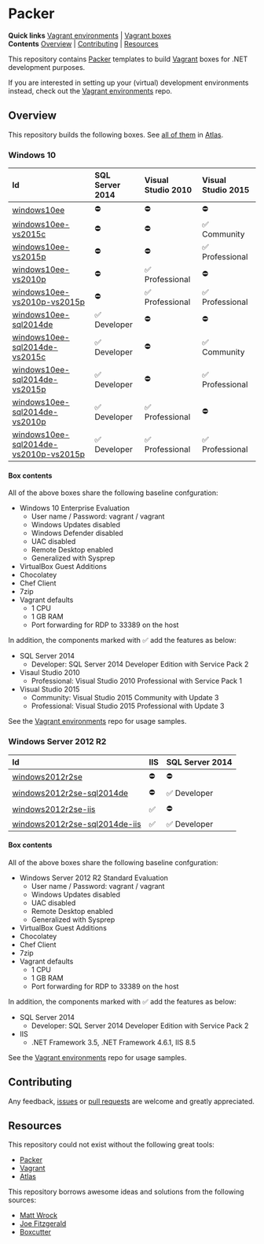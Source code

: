# Packer

**Quick links** [Vagrant environments] | [Vagrant boxes]  
**Contents** [Overview] | [Contributing] | [Resources]  

This repository contains [Packer] templates to build [Vagrant] boxes for .NET development purposes.

If you are interested in setting up your (virtual) development environments instead, check out the [Vagrant environments] repo.

[Vagrant environments]: https://github.com/gusztavvargadr/vagrant

## Overview

This repository builds the following boxes. See [all of them][Vagrant boxes] in [Atlas].

[Overview]: #overview
[Vagrant boxes]: https://atlas.hashicorp.com/gusztavvargadr

### Windows 10

Id | SQL Server 2014 | Visual Studio 2010 | Visual Studio 2015
:--- | :--- | :--- | :---
[windows10ee] | :no_entry: | :no_entry: | :no_entry:
[windows10ee-vs2015c] | :no_entry: | :no_entry: | :white_check_mark: Community
[windows10ee-vs2015p] | :no_entry: | :no_entry: | :white_check_mark: Professional
[windows10ee-vs2010p] | :no_entry: | :white_check_mark: Professional | :no_entry:
[windows10ee-vs2010p-vs2015p] | :no_entry: | :white_check_mark: Professional | :white_check_mark: Professional
[windows10ee-sql2014de] | :white_check_mark: Developer | :no_entry: | :no_entry:
[windows10ee-sql2014de-vs2015c] | :white_check_mark: Developer | :no_entry: | :white_check_mark: Community
[windows10ee-sql2014de-vs2015p] | :white_check_mark: Developer | :no_entry: | :white_check_mark: Professional
[windows10ee-sql2014de-vs2010p] | :white_check_mark: Developer | :white_check_mark: Professional | :no_entry:
[windows10ee-sql2014de-vs2010p-vs2015p] | :white_check_mark: Developer | :white_check_mark: Professional | :white_check_mark: Professional

#### Box contents

All of the above boxes share the following baseline confguration:

* Windows 10 Enterprise Evaluation
  * User name / Password: vagrant / vagrant 
  * Windows Updates disabled
  * Windows Defender disabled
  * UAC disabled
  * Remote Desktop enabled
  * Generalized with Sysprep
* VirtualBox Guest Additions
* Chocolatey
* Chef Client
* 7zip
* Vagrant defaults
  * 1 CPU
  * 1 GB RAM
  * Port forwarding for RDP to 33389 on the host

In addition, the components marked with :white_check_mark: add the features as below:

* SQL Server 2014
  * Developer: SQL Server 2014 Developer Edition with Service Pack 2
* Visaul Studio 2010
  * Professional: Visual Studio 2010 Professional with Service Pack 1
* Visual Studio 2015
  * Community: Visual Studio 2015 Community with Update 3
  * Professional: Visual Studio 2015 Professional with Update 3

See the [Vagrant environments] repo for usage samples.

[windows10ee]: https://atlas.hashicorp.com/gusztavvargadr/boxes/windows10ee
[windows10ee-vs2015c]: https://atlas.hashicorp.com/gusztavvargadr/boxes/windows10ee-vs2015c
[windows10ee-vs2015p]: https://atlas.hashicorp.com/gusztavvargadr/boxes/windows10ee-vs2015p
[windows10ee-vs2010p]: https://atlas.hashicorp.com/gusztavvargadr/boxes/windows10ee-vs2010p
[windows10ee-vs2010p-vs2015p]: https://atlas.hashicorp.com/gusztavvargadr/boxes/windows10ee-vs2010p-vs2015p
[windows10ee-sql2014de]: https://atlas.hashicorp.com/gusztavvargadr/boxes/windows10ee-sql2014de
[windows10ee-sql2014de-vs2015c]: https://atlas.hashicorp.com/gusztavvargadr/boxes/windows10ee-sql2014de-vs2015c
[windows10ee-sql2014de-vs2015p]: https://atlas.hashicorp.com/gusztavvargadr/boxes/windows10ee-sql2014de-vs2015p
[windows10ee-sql2014de-vs2010p]: https://atlas.hashicorp.com/gusztavvargadr/boxes/windows10ee-sql2014de-vs2010p
[windows10ee-sql2014de-vs2010p-vs2015p]: https://atlas.hashicorp.com/gusztavvargadr/boxes/windows10ee-sql2014de-vs2010p-vs2015p

### Windows Server 2012 R2

Id | IIS | SQL Server 2014
:--- | :--- | :---
[windows2012r2se] | :no_entry: | :no_entry:
[windows2012r2se-sql2014de] | :no_entry: | :white_check_mark: Developer
[windows2012r2se-iis] | :white_check_mark: | :no_entry:
[windows2012r2se-sql2014de-iis] | :white_check_mark: | :white_check_mark: Developer

#### Box contents

All of the above boxes share the following baseline confguration:

* Windows Server 2012 R2 Standard Evaluation
  * User name / Password: vagrant / vagrant 
  * Windows Updates disabled
  * UAC disabled
  * Remote Desktop enabled
  * Generalized with Sysprep
* VirtualBox Guest Additions
* Chocolatey
* Chef Client
* 7zip
* Vagrant defaults
  * 1 CPU
  * 1 GB RAM
  * Port forwarding for RDP to 33389 on the host

In addition, the components marked with :white_check_mark: add the features as below:

* SQL Server 2014
  * Developer: SQL Server 2014 Developer Edition with Service Pack 2
* IIS
  * .NET Framework 3.5, .NET Framework 4.6.1, IIS 8.5

See the [Vagrant environments] repo for usage samples.

[windows2012r2se]: https://atlas.hashicorp.com/gusztavvargadr/boxes/windows2012r2se
[windows2012r2se-sql2014de]: https://atlas.hashicorp.com/gusztavvargadr/boxes/windows2012r2se-sql2014de
[windows2012r2se-iis]: https://atlas.hashicorp.com/gusztavvargadr/boxes/windows2012r2se-iis
[windows2012r2se-sql2014de-iis]: https://atlas.hashicorp.com/gusztavvargadr/boxes/windows2012r2se-sql2014de-iis

## Contributing

Any feedback, [issues] or [pull requests] are welcome and greatly appreciated.

[Contributing]: #contributing
[Issues]: https://github.com/gusztavvargadr/packer/issues
[Pull requests]: https://github.com/gusztavvargadr/packer/pulls

## Resources

This repository could not exist without the following great tools:

* [Packer]
* [Vagrant]
* [Atlas]

This repository borrows awesome ideas and solutions from the following sources:

* [Matt Wrock]
* [Joe Fitzgerald]
* [Boxcutter]

[Resources]: #resources
[Packer]: https://www.packer.io/
[Vagrant]: https://www.vagrantup.com/
[Atlas]: https://www.hashicorp.com/atlas.html
[Matt Wrock]: https://github.com/mwrock/packer-templates
[Joe Fitzgerald]: https://github.com/joefitzgerald/packer-windows
[Boxcutter]: https://github.com/boxcutter/windows
